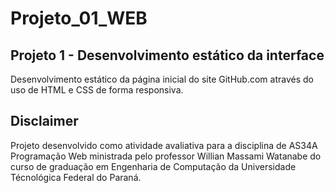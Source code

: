 # Projeto_01_WEB

## Projeto 1 - Desenvolvimento estático da interface

Desenvolvimento estático da página inicial do site GitHub.com através do uso de HTML e CSS de forma responsiva.

## Disclaimer
Projeto desenvolvido como atividade avaliativa para a disciplina de AS34A Programação Web ministrada pelo professor Willian Massami Watanabe do curso de graduação em Engenharia de Computação da Universidade Técnológica Federal do Paraná.
